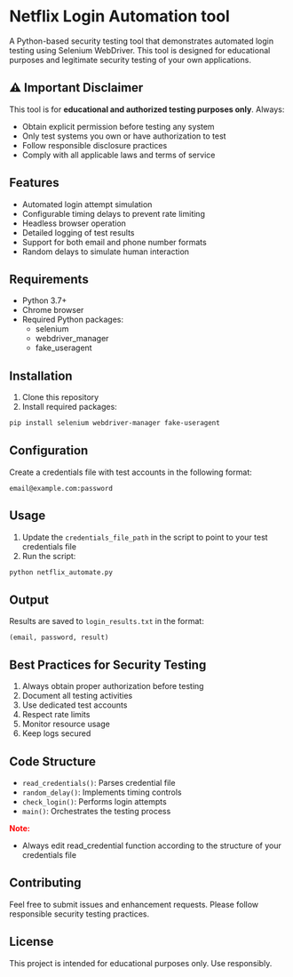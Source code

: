 # Netflix Login Automation tool

A Python-based security testing tool that demonstrates automated login testing using Selenium WebDriver. This tool is designed for educational purposes and legitimate security testing of your own applications.

## ⚠️ Important Disclaimer

This tool is for **educational and authorized testing purposes only**. Always:
- Obtain explicit permission before testing any system
- Only test systems you own or have authorization to test
- Follow responsible disclosure practices
- Comply with all applicable laws and terms of service

## Features

- Automated login attempt simulation
- Configurable timing delays to prevent rate limiting
- Headless browser operation
- Detailed logging of test results
- Support for both email and phone number formats
- Random delays to simulate human interaction

## Requirements

- Python 3.7+
- Chrome browser
- Required Python packages:
  - selenium
  - webdriver_manager
  - fake_useragent

## Installation

1. Clone this repository
2. Install required packages:
```bash
pip install selenium webdriver-manager fake-useragent
```

## Configuration

Create a credentials file with test accounts in the following format:
```
email@example.com:password
```

## Usage

1. Update the `credentials_file_path` in the script to point to your test credentials file
2. Run the script:
```bash
python netflix_automate.py
```

## Output

Results are saved to `login_results.txt` in the format:
```
(email, password, result)
```

## Best Practices for Security Testing

1. Always obtain proper authorization before testing
2. Document all testing activities
3. Use dedicated test accounts
4. Respect rate limits
5. Monitor resource usage
6. Keep logs secured

## Code Structure

- `read_credentials()`: Parses credential file
- `random_delay()`: Implements timing controls
- `check_login()`: Performs login attempts
- `main()`: Orchestrates the testing process

<span style="color: red">**Note:**
- Always edit read_credential function according to the structure of your credentials file
## Contributing

Feel free to submit issues and enhancement requests. Please follow responsible security testing practices.

## License

This project is intended for educational purposes only. Use responsibly.